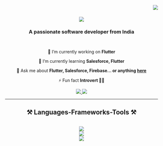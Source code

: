 <img align="right" src="https://visitor-badge.laobi.icu/badge?page_id=tinyboyms.tinyboyms" />

<h1 align="center">
    <img src="https://readme-typing-svg.herokuapp.com/?font=Righteous&size=35&center=true&vCenter=true&width=500&height=70&duration=4000&lines=Hi+There!+👋;+I'm+Sujal+Mistri!;" />
</h1>

<h3 align="center">A passionate software developer from India</h3>

<br/>

<div align="center">
 
 🔭 I’m currently working on **Flutter**
 
 🌱 I’m currently learning **Salesforce, Flutter**

💬 Ask me about **Flutter, Salesforce, Firebase... or anything [here](https://github.com/tinyboyms/tinyboyms/issues)**

⚡ Fun fact **Introvert 😶‍🌫**

 </div>
 
<div align="center"> 
  <a href="sej9662@gmail.com">
    <img src="https://img.shields.io/badge/Gmail-333333?style=for-the-badge&logo=gmail&logoColor=red" />
  </a>
  <a href=": https://www.linkedin.com/in/sujal-mistry45681a22b" target="_blank">
    <img src="https://img.shields.io/badge/LinkedIn-0077B5?style=for-the-badge&logo=linkedin&logoColor=white" target="_blank" />
  </a>
</div>

 <hr/>
 
<h2 align="center">⚒️ Languages-Frameworks-Tools ⚒️</h2>
<br/>
<div align="center">
    <img src="https://skillicons.dev/icons?i=flutter,dart,cpp&perline=3" /><br>
    <img src="https://skillicons.dev/icons?i=mongodb,mysql,firebase,nodejs" /><br>
    <img src="https://skillicons.dev/icons?i=androidstudio,vscode" />
</div>


